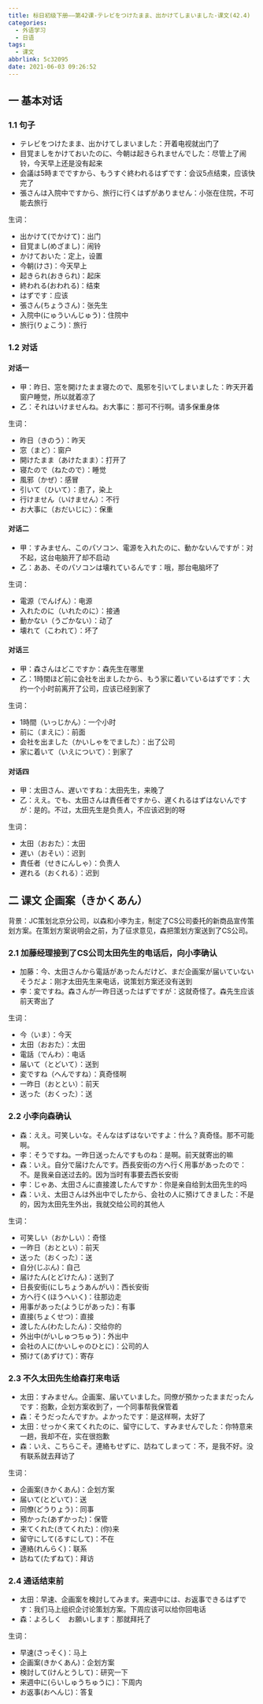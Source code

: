 ```yaml
---
title: 标日初级下册——第42课-テレビをつけたまま、出かけてしまいました-课文(42.4)
categories:
  - 外语学习
  - 日语
tags:
  - 课文
abbrlink: 5c32095
date: 2021-06-03 09:26:52
---
```

## 一 基本对话

### 1.1 句子

* テレビをつけたまま、出かけてしまいました：开着电视就出门了
* 目覚ましをかけておいたのに、今朝は起きられませんでした：尽管上了闹铃，今天早上还是没有起来
* 会議は5時までですから、もうすぐ終われるはずです：会议5点结束，应该快完了
* 張さんは入院中ですから、旅行に行くはずがありません：小张在住院，不可能去旅行

<!--more-->

生词：

* 出かけて(でかけて)：出门
* 目覚まし(めざまし)：闹铃
* かけておいた：定上，设置
* 今朝(けさ)：今天早上
* 起きられ(おきられ)：起床
* 終われる(おわれる)：结束
* はずです：应该
* 張さん(ちょうさん)：张先生
* 入院中(にゅういんじゅう)：住院中
* 旅行(りょこう)：旅行

### 1.2 对话

####  对话一

* 甲：昨日、窓を開けたまま寝たので、風邪を引いてしまいました：昨天开着窗户睡觉，所以就着凉了
* 乙：それはいけませんね。お大事に：那可不行啊。请多保重身体

生词：

* 昨日（きのう）：昨天
* 窓（まど）：窗户
* 開けたまま（あけたまま）：打开了
* 寝たので（ねたので）：睡觉
* 風邪（かぜ）：感冒
* 引いて（ひいて）：患了，染上
* 行けません（いけません）：不行
* お大事に（おだいじに）：保重

#### 对话二

* 甲：すみません、このパソコン、電源を入れたのに、動かないんですが：对不起，这台电脑开了却不启动
* 乙：ああ、そのパソコンは壊れているんです：哦，那台电脑坏了

生词：

* 電源（でんげん）：电源
* 入れたのに（いれたのに）：接通
* 動かない（うごかない）：动了
* 壊れて（こわれて）：坏了

#### 对话三

* 甲：森さんはどこですか：森先生在哪里
* 乙：1時間ほど前に会社を出ましたから、もう家に着いているはずです：大约一个小时前离开了公司，应该已经到家了

生词：

* 1時間（いっじかん）：一个小时
* 前に（まえに）：前面
* 会社を出ました（かいしゃをでました）：出了公司
* 家に着いて（いえについて）：到家了

####  对话四

* 甲：太田さん、遅いですね：太田先生，来晚了
* 乙：ええ。でも、太田さんは責任者ですから、遅くれるはずはないんですが：是的。不过，太田先生是负责人，不应该迟到的呀

生词：

* 太田（おおた）：太田
* 遅い（おそい）：迟到
* 責任者（せきにんしゃ）：负责人
* 遅れる（おくれる）：迟到

## 二 课文 企画案（きかくあん）

背景：JC策划北京分公司，以森和小李为主，制定了CS公司委托的新商品宣传策划方案。在策划方案说明会之前，为了征求意见，森把策划方案送到了CS公司。

### 2.1 加藤经理接到了CS公司太田先生的电话后，向小李确认

* 加藤：今、太田さんから電話があったんだけど、まだ企画案が届いていないそうだよ：刚才太田先生来电话，说策划方案还没有送到
* 李：変ですね。森さんが一昨日送ったはずですが：这就奇怪了。森先生应该前天寄出了

生词：

* 今（いま）：今天
* 太田（おおた）：太田
* 電話（でんわ）：电话
* 届いて（とどいて）：送到
* 変ですね（へんですね）：真奇怪啊
* 一昨日（おととい）：前天
* 送った（おくった）：送

### 2.2 小李向森确认

* 森：ええ。可笑しいな。そんなはずはないですよ：什么？真奇怪。那不可能啊。
* 李：そうですね。一昨日送ったんですものね：是啊。前天就寄出的嘛
* 森：いえ。自分で届けたんです。西長安街の方へ行く用事があったので：不。是我亲自送过去的。因为当时有事要去西长安街
* 李：じゃあ、太田さんに直接渡したんですか：你是亲自给到太田先生的吗
* 森：いえ、太田さんは外出中でしたから、会社の人に預けてきました：不是的，因为太田先生外出，我就交给公司的其他人

生词：

* 可笑しい（おかしい）：奇怪
* 一昨日（おととい）：前天
* 送った（おくった）：送
* 自分(じぶん)：自己
* 届けたん(とどけたん)：送到了
* 日長安街(にしちょうあんがい)：西长安街
* 方へ行く(ほうへいく)：往那边走
* 用事があった(ようじがあった)：有事
* 直接(ちょくせつ)：直接
* 渡したん(わたしたん)：交给你的
* 外出中(がいしゅつちゅう)：外出中
* 会社の人に(かいしゃのひとに)：公司的人
* 預けて(あずけて)：寄存

### 2.3 不久太田先生给森打来电话

* 太田：すみません。企画案、届いていました。同僚が預かったままだったんです：抱歉，企划方案收到了，一个同事帮我保管着
* 森：そうだったんですか。よかったです：是这样啊，太好了
* 太田：せっかく来てくれたのに、留守にして、すみませんでした：你特意来一趟，我却不在，实在很抱歉
* 森：いえ、こちらこそ。連絡もせずに、訪ねてしまって：不，是我不好。没有联系就去拜访了

生词：

* 企画案(きかくあん)：企划方案
* 届いて(とどいて)：送
* 同僚(どうりょう)：同事
* 預かった(あずかった)：保管
* 来てくれた(きてくれた)：(你)来
* 留守にして(るすにして)：不在
* 連絡(れんらく)：联系
* 訪ねて(たずねて)：拜访

### 2.4 通话结束前

* 太田：早速、企画案を検討してみます。来週中には、お返事できるはずです：我们马上组织企讨论策划方案。下周应该可以给你回电话
* 森：よろしく　お願いします：那就拜托了

生词：

* 早速(さっそく)：马上
* 企画案(きかくあん)：企划方案
* 検討して(けんとうして)：研究一下
* 来週中に(らいしゅうちゅうに)：下周内
* お返事(おへんじ)：答复
